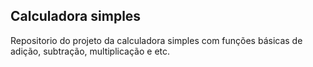 ## Calculadora simples 
Repositorio do projeto da calculadora simples com funções básicas de adição, subtração, multiplicação e etc.

